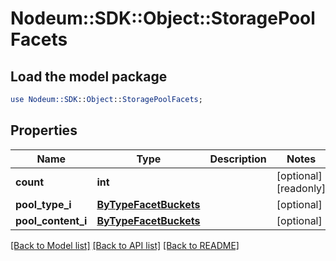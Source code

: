 # Nodeum::SDK::Object::StoragePoolFacets

## Load the model package
```perl
use Nodeum::SDK::Object::StoragePoolFacets;
```

## Properties
Name | Type | Description | Notes
------------ | ------------- | ------------- | -------------
**count** | **int** |  | [optional] [readonly] 
**pool_type_i** | [**ByTypeFacetBuckets**](ByTypeFacetBuckets.md) |  | [optional] 
**pool_content_i** | [**ByTypeFacetBuckets**](ByTypeFacetBuckets.md) |  | [optional] 

[[Back to Model list]](../README.md#documentation-for-models) [[Back to API list]](../README.md#documentation-for-api-endpoints) [[Back to README]](../README.md)


